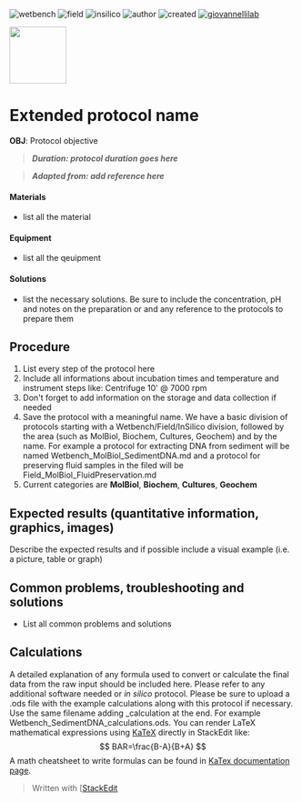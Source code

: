 ![wetbench](https://img.shields.io/badge/TYPE-wet_bench-brigthgreen)
![field](https://img.shields.io/badge/TYPE-field_protocol-e9b96e)
![insilico](https://img.shields.io/badge/TYPE-in_silico-d3d7cf)
![author](https://img.shields.io/badge/AUTHOR-name_lastname-ad7fa8)
![created](https://img.shields.io/badge/created-ddmmyyyy-lightgray)
[![giovannellilab](https://img.shields.io/badge/BY-Giovannelli_Lab-blue)](http://dgiovannelli.github.io)

 <img src="https://dgiovannelli.github.io//images/logopic/giovannellilab.png" width="100 px">

# Extended protocol name

**OBJ**: Protocol objective

>***Duration: protocol duration goes here***

> ***Adapted from: add reference here***

#### Materials
- list all the material

#### Equipment
- list all the qeuipment

#### Solutions
- list the necessary solutions. Be sure to include the concentration, pH and notes on the preparation or and any reference to the protocols to prepare them

## Procedure
1. List every step of the protocol here
2. Include all informations about incubation times and temperature and instrument steps like:  Centrifuge 10' @ 7000 rpm
3. Don't forget to add information on the storage and data collection if needed
4. Save the protocol with a meaningful name. We have a basic division of protocols starting with a Wetbench/Field/InSilico division, followed by the area (such as MolBiol, Biochem, Cultures, Geochem) and by the name. For example a protocol for extracting DNA from sediment will be named Wetbench_MolBiol_SedimentDNA.md and a protocol for preserving fluid samples in the filed will be Field_MolBiol_FluidPreservation.md
5. Current categories are **MolBiol**, **Biochem**, **Cultures**, **Geochem**

## Expected results (quantitative information, graphics, images)
Describe the expected results and if possible include a visual example (i.e. a picture, table or graph)

## Common problems, troubleshooting and solutions
- List all common problems and solutions

## Calculations
A detailed explanation of any formula used to convert or calculate the final data from the raw input should be included here. Please refer to any additional software needed or _in silico_ protocol. Please be sure to upload a .ods file with the example calculations along with this protocol if necessary. Use the same filename adding _calculation at the end. For example Wetbench_SedimentDNA_calculations.ods. You can render LaTeX mathematical expressions using [KaTeX](https://khan.github.io/KaTeX/) directly in StackEdit like:
$$
BAR=\frac{B-A}{B+A}
$$
A math cheatsheet to write formulas can be found in [KaTex documentation page](https://katex.org/docs/supported.html).

> Written with [[StackEdit](https://stackedit.io/)
